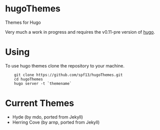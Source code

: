 hugoThemes
==========

Themes for Hugo

Very much a work in progress and requires the v0.11-pre version of [hugo](http://hugo.spf13.com).

# Using

To use hugo themes clone the repository to your machine.

```
    git clone https://github.com/spf13/hugoThemes.git
    cd hugoThemes
    hugo server -t `themename`

```

# Current Themes

* Hyde (by mdo, ported from Jekyll)
* Herring Cove (by arnp, ported from Jekyll)


